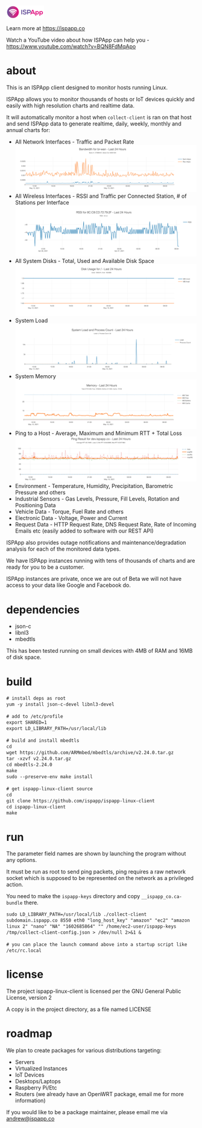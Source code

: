![ISPApp Logo](/img/logo.png)

Learn more at https://ispapp.co

Watch a YouTube video about how ISPApp can help you - https://www.youtube.com/watch?v=BQN8FdMqApo

# about

This is an ISPApp client designed to monitor hosts running Linux.

ISPApp allows you to monitor thousands of hosts or IoT devices quickly and easily with high resolution charts and realtime data.

It will automatically monitor a host when `collect-client` is ran on that host and send ISPApp data to generate realtime, daily, weekly, monthly and annual charts for:

* All Network Interfaces - Traffic and Packet Rate
![Traffic](/img/if-traffic.png)
* All Wireless Interfaces - RSSI and Traffic per Connected Station, # of Stations per Interface
![RSSI](/img/rssi.png)
* All System Disks - Total, Used and Available Disk Space
![Disk](/img/disk.png)
* System Load
![Load](/img/load.png)
* System Memory
![Memory](/img/memory.png)
* Ping to a Host - Average, Maximum and Minimum RTT + Total Loss
![Ping](/img/ping.png)
* Environment - Temperature, Humidity, Precipitation, Barometric Pressure and others
* Industrial Sensors - Gas Levels, Pressure, Fill Levels, Rotation and Positioning Data
* Vehicle Data - Torque, Fuel Rate and others
* Electronic Data - Voltage, Power and Current
* Request Data - HTTP Request Rate, DNS Request Rate, Rate of Incoming Emails etc (easily added to software with our REST API)

ISPApp also provides outage notifications and maintenance/degradation analysis for each of the monitored data types.

We have ISPApp instances running with tens of thousands of charts and are ready for you to be a customer.

ISPApp instances are private, once we are out of Beta we will not have access to your data like Google and Facebook do.

# dependencies

* json-c
* libnl3
* mbedtls

This has been tested running on small devices with 4MB of RAM and 16MB of disk space.

# build

```
# install deps as root
yum -y install json-c-devel libnl3-devel

# add to /etc/profile
export SHARED=1
export LD_LIBRARY_PATH=/usr/local/lib

# build and install mbedtls
cd
wget https://github.com/ARMmbed/mbedtls/archive/v2.24.0.tar.gz
tar -xzvf v2.24.0.tar.gz
cd mbedtls-2.24.0
make
sudo --preserve-env make install

# get ispapp-linux-client source
cd
git clone https://github.com/ispapp/ispapp-linux-client
cd ispapp-linux-client
make
```

# run

The parameter field names are shown by launching the program without any options.

It must be run as root to send ping packets, ping requires a raw network socket which is supposed to be represented on the network as a privileged action.

You need to make the `ispapp-keys` directory and copy `__ispapp_co.ca-bundle` there.

```
sudo LD_LIBRARY_PATH=/usr/local/lib ./collect-client subdomain.ispapp.co 8550 eth0 "long_host_key" "amazon" "ec2" "amazon linux 2" "nano" "NA" "1602685864" "" /home/ec2-user/ispapp-keys /tmp/collect-client-config.json > /dev/null 2>&1 &

# you can place the launch command above into a startup script like /etc/rc.local
```

# license

The project ispapp-linux-client is licensed per the GNU General Public License, version 2

A copy is in the project directory, as a file named LICENSE

# roadmap

We plan to create packages for various distributions targeting:

* Servers
* Virtualized Instances
* IoT Devices
* Desktops/Laptops
* Raspberry Pi/Etc
* Routers (we already have an OpenWRT package, email me for more information)

If you would like to be a package maintainer, please email me via andrew@ispapp.co
